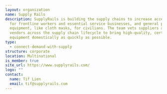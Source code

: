 ```yaml
---
layout: organization
name: Supply Rails
description: SupplyRails is building the supply chains to increase access to PPE
  for frontline workers and essential service businesses, and general protective
  equipment, like cloth masks, for civilians. The team vets suppliers and
  vendors across the supply chain lifecycle to bring high-quality, certified
  equipment domestically as quickly as possible.
type:
  - connect-demand-with-supply
structure: corporate
location: Multinational
is_member: true
site_url: https://www.supplyrails.com/
logo: ""
contact:
  name: Tif Lien
  email: tif@supplyrails.com
---
```

